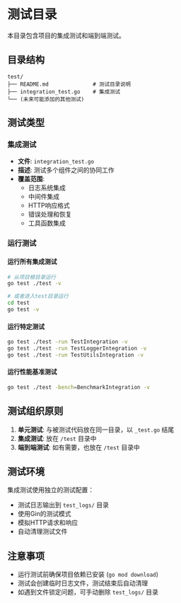 # 测试目录

本目录包含项目的集成测试和端到端测试。

## 目录结构

```
test/
├── README.md              # 测试目录说明
├── integration_test.go    # 集成测试
└── (未来可能添加的其他测试)
```

## 测试类型

### 集成测试
- **文件**: `integration_test.go`
- **描述**: 测试多个组件之间的协同工作
- **覆盖范围**: 
  - 日志系统集成
  - 中间件集成
  - HTTP响应格式
  - 错误处理和恢复
  - 工具函数集成

### 运行测试

#### 运行所有集成测试
```bash
# 从项目根目录运行
go test ./test -v

# 或者进入test目录运行
cd test
go test -v
```

#### 运行特定测试
```bash
go test ./test -run TestIntegration -v
go test ./test -run TestLoggerIntegration -v
go test ./test -run TestUtilsIntegration -v
```

#### 运行性能基准测试
```bash
go test ./test -bench=BenchmarkIntegration -v
```

## 测试组织原则

1. **单元测试**: 与被测试代码放在同一目录，以 `_test.go` 结尾
2. **集成测试**: 放在 `/test` 目录中
3. **端到端测试**: 如有需要，也放在 `/test` 目录中

## 测试环境

集成测试使用独立的测试配置：
- 测试日志输出到 `test_logs/` 目录
- 使用Gin的测试模式
- 模拟HTTP请求和响应
- 自动清理测试文件

## 注意事项

- 运行测试前确保项目依赖已安装 (`go mod download`)
- 测试会创建临时日志文件，测试结束后自动清理
- 如遇到文件锁定问题，可手动删除 `test_logs/` 目录